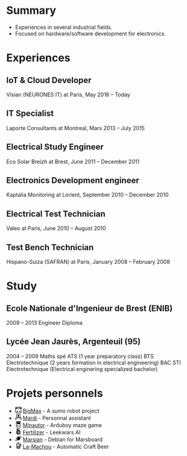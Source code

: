 # Summary

* Experiences in several industrial fields.
* Focused on hardware/software development for electronics.

# Experiences

## IoT & Cloud Developer
Visian (NEURONES IT) at Paris,
May 2016 – Today

## IT Specialist
Laporte Consultants at Montreal,
Mars 2013 – July 2015

## Electrical Study Engineer
Eco Solar Breizh at Brest,
June 2011 – December 2011

## Electronics Development engineer
Kaptalia Monitoring at Lorient,
September 2010 – December 2010

## Electrical Test Technician
Valeo at Paris,
June 2010 – August 2010

## Test Bench Technician
Hispano-Suiza (SAFRAN) at Paris,
January 2008 – February 2008

# Study

## Ecole Nationale d'Ingenieur de Brest (ENIB)
2009 – 2013
Engineer Diploma

## Lycée Jean Jaurès, Argenteuil (95)
2004 – 2009
Maths spé ATS (1 year preparatory class)
BTS Electrotechnique (2 years formation in electrical engineering)
BAC STI Electrotechnique (Electrical enginering specialized bachelor)

# Projets personnels
* <img src="./img/sumo.png" alt="ir"> [BigMax](https://maxime-hanicotte.github.io/BigMax/) - A sumo robot project
* <img src="./img/mardi.png" alt="ir"> [Mardi](https://maxime-hanicotte.github.io/Mardi/) - Personnal assistant
* <img src="./img/ardu.png" alt="ir"> [Minautor](https://maxime-hanicotte.github.io/Minautor/) - Arduboy maze game
* <img src="./img/spray.png" alt="ir"> [Fertilizer](https://maxime-hanicotte.github.io/Fertilizer/) - Leekwars AI
* <img src="./img/mars.png" alt="ir"> [Marsian](https://maxime-hanicotte.github.io/Marsian/) - Debian for Marsboard
* <img src="./img/brew.png" alt="ir"> [La-Machou](https://maxime-hanicotte.github.io/La-Machou/) - Automatic Craft Beer
